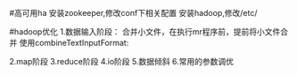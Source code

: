 
#高可用ha
安装zookeeper,修改conf下相关配置
安装hadoop,修改/etc/

#hadoop优化
1.数据输入阶段：
    合并小文件，在执行mr程序前，提前将小文件合并
    使用combineTextInputFormat:
    
2.map阶段
3.reduce阶段
4.io阶段
5.数据倾斜
6.常用的参数调优


